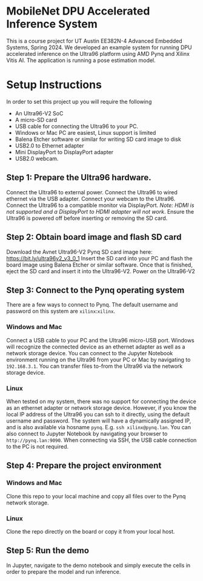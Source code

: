 # MobileNet DPU Accelerated Inference System
This is a course project for UT Austin EE382N-4 Advanced Embedded Systems, Spring 2024.
We developed an example system for running DPU accelerated inference on the Ultra96 platform using AMD Pynq and Xilinx Vitis AI. The application is running a pose estimation model.

# Setup Instructions
In order to set this project up you will require the following
* An Ultra96-V2 SoC
* A micro-SD card
* USB cable for connecting the Ultra96 to your PC.
* Windows or Mac PC are easiest, Linux support is limited
* Balena Etcher software or similar for writing SD card image to disk
* USB2.0 to Ethernet adapter
* Mini DisplayPort to DisplayPort adapter
* USB2.0 webcam. 

## Step 1: Prepare the Ultra96 hardware.
Connect the Ultra96 to external power. Connect the Ultra96 to wired ethernet via the USB adapter. Connect your webcam to the Ultra96.
Connect the Ultra96 to a compatible monitor via DisplayPort. *Note: HDMI is not supported and a DisplayPort to HDMI adapter will not work*. 
Ensure the Ultra96 is powered off before inserting or removing the SD card.

## Step 2: Obtain board image and flash SD card
Download the Avnet Ultra96-V2 Pynq SD card image here: https://bit.ly/ultra96v2_v3_0_1
Insert the SD card into your PC and flash the board image using Balena Etcher or similar software.
Once that is finished, eject the SD card and insert it into the Ultra96-V2. Power on the Ultra96-V2

## Step 3: Connect to the Pynq operating system
There are a few ways to connect to Pynq.
The default username and password on this system are `xilinx`:`xilinx`.
### Windows and Mac
Connect a USB cable to your PC and the Ultra96 micro-USB port. Windows will recognize the connected device as an ethernet adapter as well as a network storage device.
You can connect to the Jupyter Notebook environment running on the Ultra96 from your PC or Mac by navigating to `192.168.3.1`. You can transfer files to-from the Ultra96 via the network storage device.
### Linux
When tested on my system, there was no support for connecting the device as an ethernet adapter or network storage device. 
However, if you know the local IP address of the Ultra96 you can ssh to it directly, using the default username and password.
The system will have a dynamically assigned IP, and is also available via hosname `pynq`. E.g. `ssh xilinx@pynq.lan`.
You can also connect to Jupyter Notebook by navigating your browser to `http://pynq.lan:9090`.
When connecting via SSH, the USB cable connection to the PC is not required.

## Step 4: Prepare the project environment
### Windows and Mac
Clone this repo to your local machine and copy all files over to the Pynq network storage.
### Linux
Clone the repo directly on the board or copy it from your local host.

## Step 5: Run the demo
In Jupyter, navigate to the demo notebook and simply execute the cells in order to prepare the model and run inference.
